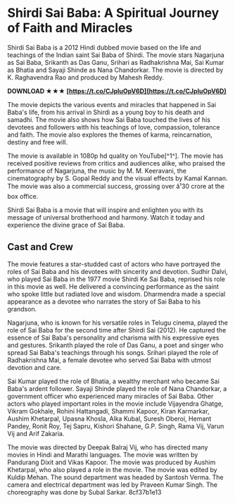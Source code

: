 
 
# Shirdi Sai Baba: A Spiritual Journey of Faith and Miracles
 
Shirdi Sai Baba is a 2012 Hindi dubbed movie based on the life and teachings of the Indian saint Sai Baba of Shirdi. The movie stars Nagarjuna as Sai Baba, Srikanth as Das Ganu, Srihari as Radhakrishna Mai, Sai Kumar as Bhatia and Sayaji Shinde as Nana Chandorkar. The movie is directed by K. Raghavendra Rao and produced by Mahesh Reddy.
 
**DOWNLOAD ★★★ [https://t.co/CJpluOpV6D](https://t.co/CJpluOpV6D)**


 
The movie depicts the various events and miracles that happened in Sai Baba's life, from his arrival in Shirdi as a young boy to his death and samadhi. The movie also shows how Sai Baba touched the lives of his devotees and followers with his teachings of love, compassion, tolerance and faith. The movie also explores the themes of karma, reincarnation, destiny and free will.
 
The movie is available in 1080p hd quality on YouTube[^1^]. The movie has received positive reviews from critics and audiences alike, who praised the performance of Nagarjuna, the music by M. M. Keeravani, the cinematography by S. Gopal Reddy and the visual effects by Kamal Kannan. The movie was also a commercial success, grossing over â¹30 crore at the box office.
 
Shirdi Sai Baba is a movie that will inspire and enlighten you with its message of universal brotherhood and harmony. Watch it today and experience the divine grace of Sai Baba.
  
## Cast and Crew
 
The movie features a star-studded cast of actors who have portrayed the roles of Sai Baba and his devotees with sincerity and devotion. Sudhir Dalvi, who played Sai Baba in the 1977 movie Shirdi Ke Sai Baba, reprised his role in this movie as well. He delivered a convincing performance as the saint who spoke little but radiated love and wisdom. Dharmendra made a special appearance as a devotee who narrates the story of Sai Baba to his grandson.
 
Nagarjuna, who is known for his versatile roles in Telugu cinema, played the role of Sai Baba for the second time after Shirdi Sai (2012). He captured the essence of Sai Baba's personality and charisma with his expressive eyes and gestures. Srikanth played the role of Das Ganu, a poet and singer who spread Sai Baba's teachings through his songs. Srihari played the role of Radhakrishna Mai, a female devotee who served Sai Baba with utmost devotion and care.
 
Sai Kumar played the role of Bhatia, a wealthy merchant who became Sai Baba's ardent follower. Sayaji Shinde played the role of Nana Chandorkar, a government officer who experienced many miracles of Sai Baba. Other actors who played important roles in the movie include Vijayendra Ghatge, Vikram Gokhale, Rohini Hattangadi, Shammi Kapoor, Kiran Karmarkar, Aushim Khetarpal, Upasna Khosla, Alka Kubal, Suresh Oberoi, Hemant Pandey, Ronit Roy, Tej Sapru, Kishori Shahane, G.P. Singh, Rama Vij, Varun Vij and Arif Zakaria.
 
The movie was directed by Deepak Balraj Vij, who has directed many movies in Hindi and Marathi languages. The movie was written by Pandurang Dixit and Vikas Kapoor. The movie was produced by Aushim Khetarpal, who also played a role in the movie. The movie was edited by Kuldip Mehan. The sound department was headed by Santosh Verma. The camera and electrical department was led by Praveen Kumar Singh. The choreography was done by Subal Sarkar.
 8cf37b1e13
 
